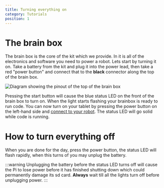 ```yaml
---
title: Turning everything on
category: Tutorials
position: 1
---
```

# The brain box

The brain box is the core of the kit which we provide. In it is all of the electronics and software you need to power a robot. Lets start by turning it on. Take a battery from the kit and plug it into the power lead, then take a red "power button" and connect that to the **black** connector along the top of the brain box.

![Diagram showing the pinout of the top of the brain box](./images/gpio.png)

Pressing the start button will cause the blue status LED on the front of the brain box to turn on. When the light starts flashing your brainbox is ready to run code. You can now turn on your tablet by pressing the power button on the left-hand side and [connect to your robot](/connecting.html). The status LED will go solid while code is running.

# How to turn everything off

When you are done for the day, press the power button, the status LED will flash rapidly, when this turns of you may unplug the battery.

:::warning
Unplugging the battery before the status LED turns off will cause the Pi to lose power before it has finished shutting down which could permanently damage its sd card. **Always** wait till all the lights turn off before unplugging power.
:::  
